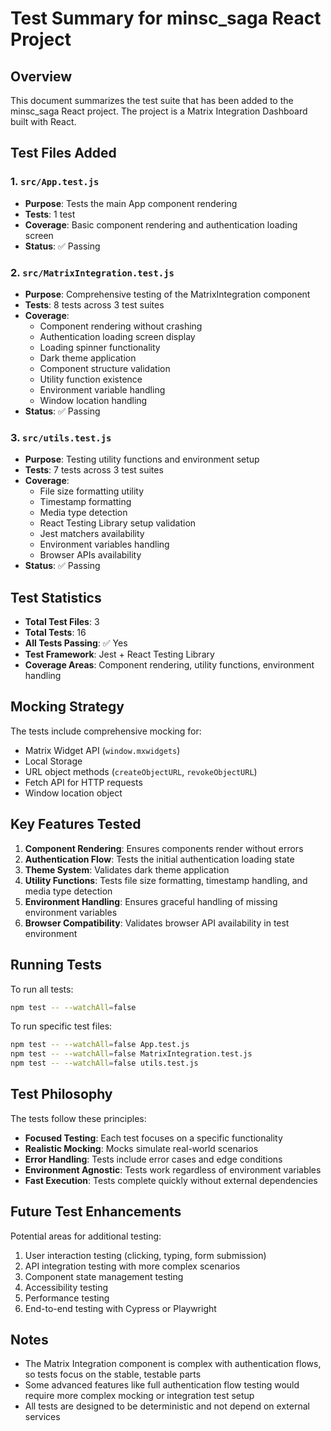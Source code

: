 # Test Summary for minsc_saga React Project

## Overview
This document summarizes the test suite that has been added to the minsc_saga React project. The project is a Matrix Integration Dashboard built with React.

## Test Files Added

### 1. `src/App.test.js`
- **Purpose**: Tests the main App component rendering
- **Tests**: 1 test
- **Coverage**: Basic component rendering and authentication loading screen
- **Status**: ✅ Passing

### 2. `src/MatrixIntegration.test.js`
- **Purpose**: Comprehensive testing of the MatrixIntegration component
- **Tests**: 8 tests across 3 test suites
- **Coverage**:
  - Component rendering without crashing
  - Authentication loading screen display
  - Loading spinner functionality
  - Dark theme application
  - Component structure validation
  - Utility function existence
  - Environment variable handling
  - Window location handling
- **Status**: ✅ Passing

### 3. `src/utils.test.js`
- **Purpose**: Testing utility functions and environment setup
- **Tests**: 7 tests across 3 test suites
- **Coverage**:
  - File size formatting utility
  - Timestamp formatting
  - Media type detection
  - React Testing Library setup validation
  - Jest matchers availability
  - Environment variables handling
  - Browser APIs availability
- **Status**: ✅ Passing

## Test Statistics
- **Total Test Files**: 3
- **Total Tests**: 16
- **All Tests Passing**: ✅ Yes
- **Test Framework**: Jest + React Testing Library
- **Coverage Areas**: Component rendering, utility functions, environment handling

## Mocking Strategy
The tests include comprehensive mocking for:
- Matrix Widget API (`window.mxwidgets`)
- Local Storage
- URL object methods (`createObjectURL`, `revokeObjectURL`)
- Fetch API for HTTP requests
- Window location object

## Key Features Tested
1. **Component Rendering**: Ensures components render without errors
2. **Authentication Flow**: Tests the initial authentication loading state
3. **Theme System**: Validates dark theme application
4. **Utility Functions**: Tests file size formatting, timestamp handling, and media type detection
5. **Environment Handling**: Ensures graceful handling of missing environment variables
6. **Browser Compatibility**: Validates browser API availability in test environment

## Running Tests
To run all tests:
```bash
npm test -- --watchAll=false
```

To run specific test files:
```bash
npm test -- --watchAll=false App.test.js
npm test -- --watchAll=false MatrixIntegration.test.js
npm test -- --watchAll=false utils.test.js
```

## Test Philosophy
The tests follow these principles:
- **Focused Testing**: Each test focuses on a specific functionality
- **Realistic Mocking**: Mocks simulate real-world scenarios
- **Error Handling**: Tests include error cases and edge conditions
- **Environment Agnostic**: Tests work regardless of environment variables
- **Fast Execution**: Tests complete quickly without external dependencies

## Future Test Enhancements
Potential areas for additional testing:
1. User interaction testing (clicking, typing, form submission)
2. API integration testing with more complex scenarios
3. Component state management testing
4. Accessibility testing
5. Performance testing
6. End-to-end testing with Cypress or Playwright

## Notes
- The Matrix Integration component is complex with authentication flows, so tests focus on the stable, testable parts
- Some advanced features like full authentication flow testing would require more complex mocking or integration test setup
- All tests are designed to be deterministic and not depend on external services